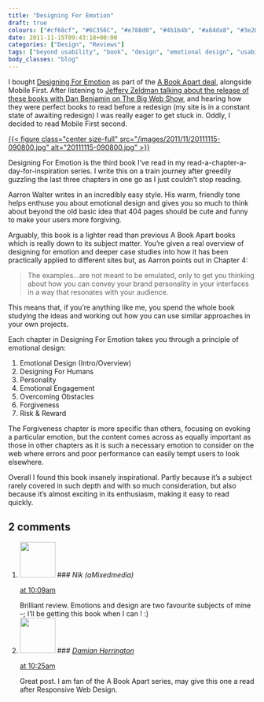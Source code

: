 ```yaml
---
title: "Designing For Emotion"
draft: true
colours: ["#cf68cf", "#6C356C", "#e788d0", "#4b1b4b", "#a84da8", "#3e283e", "#b93cb9"]
date: 2011-11-15T09:43:18+00:00
categories: ["Design", "Reviews"]
tags: ["beyond usability", "book", "design", "emotional design", "usability", "user experience"]
body_classes: "blog"
---
```


I bought [Designing For Emotion](http://www.abookapart.com/products/designing-for-emotion "Designing For Emotion by Aarron Walter") as part of the [A Book Apart deal](http://www.abookapart.com/products/designing-for-emotion-mobile-first-bundle "Buy Designing For Emotion and Mobile First together from A Book Apart"), alongside Mobile First. After listening to [Jeffery Zeldman talking about the release of these books with Dan Benjamin on The Big Web Show](http://5by5.tv/bigwebshow/58 "The Big Web Show #58"), and hearing how they were perfect books to read before a redesign (my site is in a constant state of awaiting redesign) I was really eager to get stuck in. Oddly, I decided to read Mobile First second.

[{{< figure class="center size-full" src="/images/2011/11/20111115-090800.jpg" alt="20111115-090800.jpg" >}}](/images/2011/11/20111115-090800.jpg)

Designing For Emotion is the third book I’ve read in my read-a-chapter-a-day-for-inspiration series. I write this on a train journey after greedily guzzling the last three chapters in one go as I just couldn’t stop reading.

Aarron Walter writes in an incredibly easy style. His warm, friendly tone helps enthuse you about emotional design and gives you so much to think about beyond the old basic idea that 404 pages should be cute and funny to make your users more forgiving.

Arguably, this book is a lighter read than previous A Book Apart books which is really down to its subject matter. You’re given a real overview of designing for emotion and deeper case studies into how it has been practically applied to different sites but, as Aarron points out in Chapter 4:

> The examples…are not meant to be emulated, only to get you thinking about how you can convey your brand personality in your interfaces in a way that resonates with your audience.

This means that, if you’re anything like me, you spend the whole book studying the ideas and working out how you can use similar approaches in your own projects.

Each chapter in Designing For Emotion takes you through a principle of emotional design:

1. Emotional Design (Intro/Overview)
2. Designing For Humans
3. Personality
4. Emotional Engagement
5. Overcoming Obstacles
6. Forgiveness
7. Risk &amp; Reward

The Forgiveness chapter is more specific than others, focusing on evoking a particular emotion, but the content comes across as equally important as those in other chapters as it is such a necessary emotion to consider on the web where errors and poor performance can easily tempt users to look elsewhere.

Overall I found this book insanely inspirational. Partly because it’s a subject rarely covered in such depth and with so much consideration, but also because it’s almost exciting in its enthusiasm, making it easy to read quickly.

## 2 comments

<ol class="commentlist">
	<li class="comment even thread-even depth-1" id="li-comment-260">
			<div class="comment-author vcard">
			<img alt='' src='https://secure.gravatar.com/avatar/d3ad283f453b4f4f6c509b9d289274a9?s=72&amp;d=mm&amp;r=g' srcset='https://secure.gravatar.com/avatar/d3ad283f453b4f4f6c509b9d289274a9?s=144&amp;d=mm&amp;r=g 2x' class='avatar avatar-72 photo' height='72' width='72' />
### <cite class="fn">Nik (aMixedmedia)</cite>
		</div>
		<aside class="comment-meta commentmetadata"><p><a href="#comment-260"><time datetime="2011-11-15T10:09:10+00:00" pubdate class="published">
		 at <span class="hours">10:09am</span></time></a></p>
	</aside>
	<div class="comment-entry">
		Brilliant review. Emotions and design are two favourite subjects of mine –; I’ll be getting this book when I can ! :)
	</div>
</li>
	<li class="comment odd alt thread-odd thread-alt depth-1" id="li-comment-261">
			<div class="comment-author vcard">
			<img alt='' src='https://secure.gravatar.com/avatar/4a4dcd983642d2d826337b4437c685ce?s=72&amp;d=mm&amp;r=g' srcset='https://secure.gravatar.com/avatar/4a4dcd983642d2d826337b4437c685ce?s=144&amp;d=mm&amp;r=g 2x' class='avatar avatar-72 photo' height='72' width='72' />
### <cite class="fn"><a href='http://www.damianherrington.co.uk' rel='external nofollow' class='url'>Damian Herrington</a></cite>
		</div>
		<aside class="comment-meta commentmetadata"><p><a href="#comment-261"><time datetime="2011-11-17T10:25:30+00:00" pubdate class="published">
		 at <span class="hours">10:25am</span></time></a></p>
	</aside>
	<div class="comment-entry">
		Great post. I am fan of the A Book Apart series, may give this one a read after Responsive Web Design.
	</div>
</li>
</ol>
